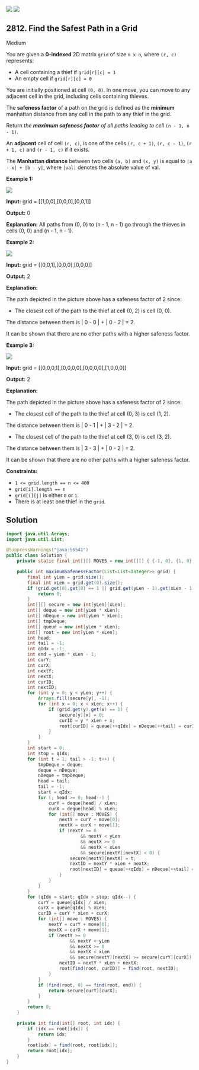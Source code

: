 [![](https://img.shields.io/github/stars/javadev/LeetCode-in-Java?label=Stars&style=flat-square)](https://github.com/javadev/LeetCode-in-Java)
[![](https://img.shields.io/github/forks/javadev/LeetCode-in-Java?label=Fork%20me%20on%20GitHub%20&style=flat-square)](https://github.com/javadev/LeetCode-in-Java/fork)

## 2812\. Find the Safest Path in a Grid

Medium

You are given a **0-indexed** 2D matrix `grid` of size `n x n`, where `(r, c)` represents:

*   A cell containing a thief if `grid[r][c] = 1`
*   An empty cell if `grid[r][c] = 0`

You are initially positioned at cell `(0, 0)`. In one move, you can move to any adjacent cell in the grid, including cells containing thieves.

The **safeness factor** of a path on the grid is defined as the **minimum** manhattan distance from any cell in the path to any thief in the grid.

Return _the **maximum safeness factor** of all paths leading to cell_ `(n - 1, n - 1)`_._

An **adjacent** cell of cell `(r, c)`, is one of the cells `(r, c + 1)`, `(r, c - 1)`, `(r + 1, c)` and `(r - 1, c)` if it exists.

The **Manhattan distance** between two cells `(a, b)` and `(x, y)` is equal to `|a - x| + |b - y|`, where `|val|` denotes the absolute value of val.

**Example 1:**

![](https://assets.leetcode.com/uploads/2023/07/02/example1.png)

**Input:** grid = \[\[1,0,0],[0,0,0],[0,0,1]]

**Output:** 0

**Explanation:** All paths from (0, 0) to (n - 1, n - 1) go through the thieves in cells (0, 0) and (n - 1, n - 1). 

**Example 2:**

![](https://assets.leetcode.com/uploads/2023/07/02/example2.png)

**Input:** grid = \[\[0,0,1],[0,0,0],[0,0,0]]

**Output:** 2

**Explanation:**

The path depicted in the picture above has a safeness factor of 2 since:

- The closest cell of the path to the thief at cell (0, 2) is cell (0, 0).

The distance between them is \| 0 - 0 \| + \| 0 - 2 \| = 2.

It can be shown that there are no other paths with a higher safeness factor. 

**Example 3:**

![](https://assets.leetcode.com/uploads/2023/07/02/example3.png)

**Input:** grid = \[\[0,0,0,1],[0,0,0,0],[0,0,0,0],[1,0,0,0]]

**Output:** 2

**Explanation:**

The path depicted in the picture above has a safeness factor of 2 since:

- The closest cell of the path to the thief at cell (0, 3) is cell (1, 2).

The distance between them is \| 0 - 1 \| + \| 3 - 2 \| = 2.

- The closest cell of the path to the thief at cell (3, 0) is cell (3, 2).

The distance between them is \| 3 - 3 \| + \| 0 - 2 \| = 2.

It can be shown that there are no other paths with a higher safeness factor. 

**Constraints:**

*   `1 <= grid.length == n <= 400`
*   `grid[i].length == n`
*   `grid[i][j]` is either `0` or `1`.
*   There is at least one thief in the `grid`.

## Solution

```java
import java.util.Arrays;
import java.util.List;

@SuppressWarnings("java:S6541")
public class Solution {
    private static final int[][] MOVES = new int[][] { {-1, 0}, {1, 0}, {0, -1}, {0, 1}};

    public int maximumSafenessFactor(List<List<Integer>> grid) {
        final int yLen = grid.size();
        final int xLen = grid.get(0).size();
        if (grid.get(0).get(0) == 1 || grid.get(yLen - 1).get(xLen - 1) == 1) {
            return 0;
        }
        int[][] secure = new int[yLen][xLen];
        int[] deque = new int[yLen * xLen];
        int[] nDeque = new int[yLen * xLen];
        int[] tmpDeque;
        int[] queue = new int[yLen * xLen];
        int[] root = new int[yLen * xLen];
        int head;
        int tail = -1;
        int qIdx = -1;
        int end = yLen * xLen - 1;
        int curY;
        int curX;
        int nextY;
        int nextX;
        int curID;
        int nextID;
        for (int y = 0; y < yLen; y++) {
            Arrays.fill(secure[y], -1);
            for (int x = 0; x < xLen; x++) {
                if (grid.get(y).get(x) == 1) {
                    secure[y][x] = 0;
                    curID = y * xLen + x;
                    root[curID] = queue[++qIdx] = nDeque[++tail] = curID;
                }
            }
        }
        int start = 0;
        int stop = qIdx;
        for (int t = 1; tail > -1; t++) {
            tmpDeque = deque;
            deque = nDeque;
            nDeque = tmpDeque;
            head = tail;
            tail = -1;
            start = qIdx;
            for (; head >= 0; head--) {
                curY = deque[head] / xLen;
                curX = deque[head] % xLen;
                for (int[] move : MOVES) {
                    nextY = curY + move[0];
                    nextX = curX + move[1];
                    if (nextY >= 0
                            && nextY < yLen
                            && nextX >= 0
                            && nextX < xLen
                            && secure[nextY][nextX] < 0) {
                        secure[nextY][nextX] = t;
                        nextID = nextY * xLen + nextX;
                        root[nextID] = queue[++qIdx] = nDeque[++tail] = nextID;
                    }
                }
            }
        }
        for (qIdx = start; qIdx > stop; qIdx--) {
            curY = queue[qIdx] / xLen;
            curX = queue[qIdx] % xLen;
            curID = curY * xLen + curX;
            for (int[] move : MOVES) {
                nextY = curY + move[0];
                nextX = curX + move[1];
                if (nextY >= 0
                        && nextY < yLen
                        && nextX >= 0
                        && nextX < xLen
                        && secure[nextY][nextX] >= secure[curY][curX]) {
                    nextID = nextY * xLen + nextX;
                    root[find(root, curID)] = find(root, nextID);
                }
            }
            if (find(root, 0) == find(root, end)) {
                return secure[curY][curX];
            }
        }
        return 0;
    }

    private int find(int[] root, int idx) {
        if (idx == root[idx]) {
            return idx;
        }
        root[idx] = find(root, root[idx]);
        return root[idx];
    }
}
```